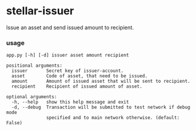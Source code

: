 # stellar-issuer
Issue an asset and send issued amount to recipient.

### usage
``` app.py [-h] [-d] issuer asset amount recipient ```


```
positional arguments:
  issuer       Secret key of issuer-account.
  asset        Code of asset, that need to be issued.
  amount       Amount of issued asset that will be sent to recipient.
  recipient    Recipient of issued amount of asset.

optional arguments:
  -h, --help   show this help message and exit
  -d, --debug  Transaction will be submitted to test network if debug mode
               specified and to main network otherwise. (default: False)
```